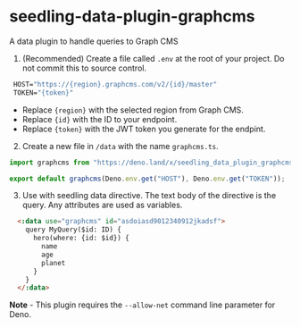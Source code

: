 # seedling-data-plugin-graphcms

A data plugin to handle queries to Graph CMS

1. (Recommended) Create a file called `.env` at the root of your project. Do not commit this to source control.

```do
 HOST="https://{region}.graphcms.com/v2/{id}/master"
 TOKEN="{token}"
```

- Replace `{region}` with the selected region from Graph CMS.
- Replace `{id}` with the ID to your endpoint.
- Replace `{token}` with the JWT token you generate for the endpint.

2. Create a new file in `/data` with the name `graphcms.ts`.

```ts
import graphcms from "https://deno.land/x/seedling_data_plugin_graphcms@0.0.1/mod.ts";

export default graphcms(Deno.env.get("HOST"), Deno.env.get("TOKEN"));
```

3. Use with seedling data directive. The text body of the directive is the query. Any attributes are used as variables.

```html
  <:data use="graphcms" id="asdoiasd9012340912jkadsf">
    query MyQuery($id: ID) {
      hero(where: {id: $id}) {
        name
        age
        planet
      }
    }
  </:data>
```

**Note** - This plugin requires the `--allow-net` command line parameter for Deno.
